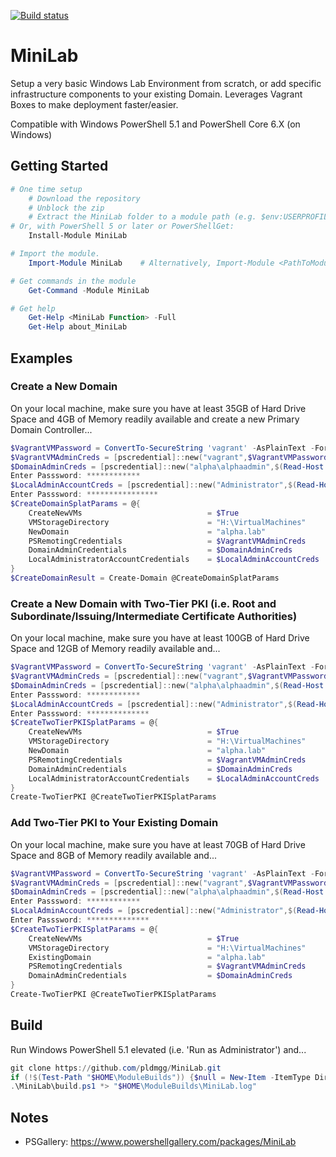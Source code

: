 [![Build status](https://ci.appveyor.com/api/projects/status/github/pldmgg/minilab?branch=master&svg=true)](https://ci.appveyor.com/project/pldmgg/minilab/branch/master)


# MiniLab
Setup a very basic Windows Lab Environment from scratch, or add specific infrastructure components to your existing Domain. Leverages Vagrant Boxes to make deployment faster/easier.

Compatible with Windows PowerShell 5.1 and PowerShell Core 6.X (on Windows)

## Getting Started

```powershell
# One time setup
    # Download the repository
    # Unblock the zip
    # Extract the MiniLab folder to a module path (e.g. $env:USERPROFILE\Documents\WindowsPowerShell\Modules\)
# Or, with PowerShell 5 or later or PowerShellGet:
    Install-Module MiniLab

# Import the module.
    Import-Module MiniLab    # Alternatively, Import-Module <PathToModuleFolder>

# Get commands in the module
    Get-Command -Module MiniLab

# Get help
    Get-Help <MiniLab Function> -Full
    Get-Help about_MiniLab
```

## Examples

### Create a New Domain

On your local machine, make sure you have at least 35GB of Hard Drive Space and 4GB of Memory readily available and
create a new Primary Domain Controller...

```powershell
$VagrantVMPassword = ConvertTo-SecureString 'vagrant' -AsPlainText -Force
$VagrantVMAdminCreds = [pscredential]::new("vagrant",$VagrantVMPassword)
$DomainAdminCreds = [pscredential]::new("alpha\alphaadmin",$(Read-Host 'Enter Passsword' -AsSecureString))
Enter Passsword: ************
$LocalAdminAccountCreds = [pscredential]::new("Administrator",$(Read-Host 'Enter Passsword' -AsSecureString))
Enter Passsword: ****************
$CreateDomainSplatParams = @{
    CreateNewVMs                            = $True
    VMStorageDirectory                      = "H:\VirtualMachines"
    NewDomain                               = "alpha.lab"
    PSRemotingCredentials                   = $VagrantVMAdminCreds
    DomainAdminCredentials                  = $DomainAdminCreds
    LocalAdministratorAccountCredentials    = $LocalAdminAccountCreds
}
$CreateDomainResult = Create-Domain @CreateDomainSplatParams
```

### Create a New Domain with Two-Tier PKI (i.e. Root and Subordinate/Issuing/Intermediate Certificate Authorities)

On your local machine, make sure you have at least 100GB of Hard Drive Space and 12GB of Memory readily available and...

```powershell
$VagrantVMPassword = ConvertTo-SecureString 'vagrant' -AsPlainText -Force
$VagrantVMAdminCreds = [pscredential]::new("vagrant",$VagrantVMPassword)
$DomainAdminCreds = [pscredential]::new("alpha\alphaadmin",$(Read-Host 'Enter Passsword' -AsSecureString))
Enter Passsword: ************
$LocalAdminAccountCreds = [pscredential]::new("Administrator",$(Read-Host 'Enter Passsword' -AsSecureString))
Enter Passsword: **************
$CreateTwoTierPKISplatParams = @{
    CreateNewVMs                            = $True
    VMStorageDirectory                      = "H:\VirtualMachines"
    NewDomain                               = "alpha.lab"
    PSRemotingCredentials                   = $VagrantVMAdminCreds
    DomainAdminCredentials                  = $DomainAdminCreds
    LocalAdministratorAccountCredentials    = $LocalAdminAccountCreds
}
Create-TwoTierPKI @CreateTwoTierPKISplatParams
```

### Add Two-Tier PKI to Your Existing Domain
On your local machine, make sure you have at least 70GB of Hard Drive Space and 8GB of Memory readily available and...

```powershell
$VagrantVMPassword = ConvertTo-SecureString 'vagrant' -AsPlainText -Force
$VagrantVMAdminCreds = [pscredential]::new("vagrant",$VagrantVMPassword)
$DomainAdminCreds = [pscredential]::new("alpha\alphaadmin",$(Read-Host 'Enter Passsword' -AsSecureString))
Enter Passsword: ************
$LocalAdminAccountCreds = [pscredential]::new("Administrator",$(Read-Host 'Enter Passsword' -AsSecureString))
Enter Passsword: **************
$CreateTwoTierPKISplatParams = @{
    CreateNewVMs                            = $True
    VMStorageDirectory                      = "H:\VirtualMachines"
    ExistingDomain                          = "alpha.lab"
    PSRemotingCredentials                   = $VagrantVMAdminCreds
    DomainAdminCredentials                  = $DomainAdminCreds
}
Create-TwoTierPKI @CreateTwoTierPKISplatParams
```

## Build

Run Windows PowerShell 5.1 elevated (i.e. 'Run as Administrator') and...

```powershell
git clone https://github.com/pldmgg/MiniLab.git
if (!$(Test-Path "$HOME\ModuleBuilds")) {$null = New-Item -ItemType Directory "$HOME\ModuleBuilds"}
.\MiniLab\build.ps1 *> "$HOME\ModuleBuilds\MiniLab.log"

```

## Notes

* PSGallery: https://www.powershellgallery.com/packages/MiniLab
